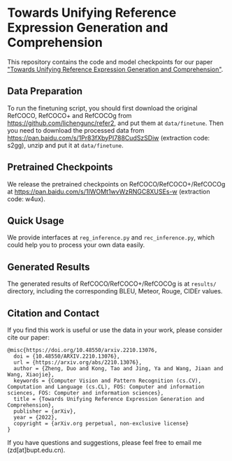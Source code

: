 # Towards Unifying Reference Expression Generation and Comprehension
This repository contains the code and model checkpoints for our paper ["Towards Unifying Reference Expression Generation and Comprehension"](https://arxiv.org/abs/2210.13076).

## Data Preparation
 To run the finetuning script, you should first download the original RefCOCO, RefCOCO+ and RefCOCOg from https://github.com/lichengunc/refer2, and put them at ``data/finetune``. Then you need to download the processed data from https://pan.baidu.com/s/1Pr83fXbyPI788CudSzSDiw (extraction code: s2gg), unzip and put it at ``data/finetune``.

## Pretrained Checkpoints
We release the pretrained checkpoints on RefCOCO/RefCOCO+/RefCOCOg at https://pan.baidu.com/s/1IWOMt1wvWzRNGC8XUSEs-w (extraction code: w4ux).

## Quick Usage
We provide interfaces at ``reg_inference.py`` and ``rec_inference.py``, which could help you to process your own data easily.

## Generated Results
The generated results of RefCOCO/RefCOCO+/RefCOCOg is at ``results/`` directory, including the corresponding BLEU, Meteor, Rouge, CIDEr values.

## Citation and Contact
If you find this work is useful or use the data in your work, please consider cite our paper:
```
@misc{https://doi.org/10.48550/arxiv.2210.13076,
  doi = {10.48550/ARXIV.2210.13076},
  url = {https://arxiv.org/abs/2210.13076},
  author = {Zheng, Duo and Kong, Tao and Jing, Ya and Wang, Jiaan and Wang, Xiaojie},
  keywords = {Computer Vision and Pattern Recognition (cs.CV), Computation and Language (cs.CL), FOS: Computer and information sciences, FOS: Computer and information sciences},
  title = {Towards Unifying Reference Expression Generation and Comprehension},
  publisher = {arXiv},
  year = {2022},
  copyright = {arXiv.org perpetual, non-exclusive license}
}
```
If you have questions and suggestions, please feel free to email me (zd[at]bupt.edu.cn).
